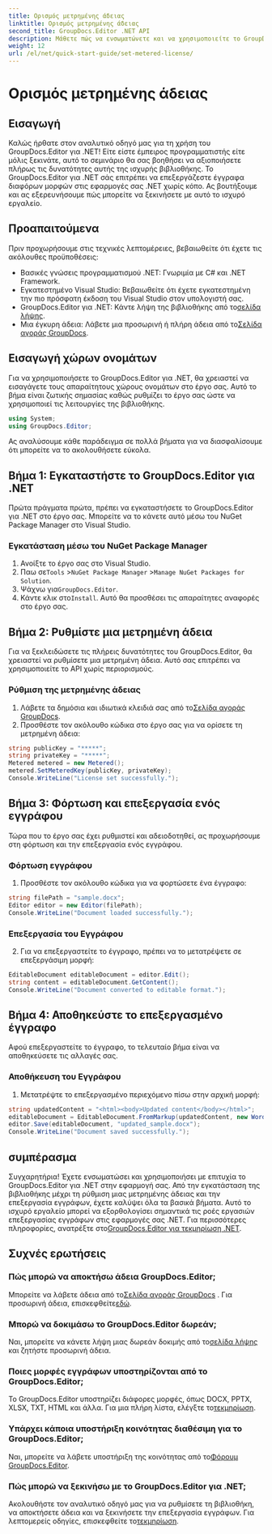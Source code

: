 ```yaml
---
title: Ορισμός μετρημένης άδειας
linktitle: Ορισμός μετρημένης άδειας
second_title: GroupDocs.Editor .NET API
description: Μάθετε πώς να ενσωματώνετε και να χρησιμοποιείτε το GroupDocs.Editor για .NET με τον αναλυτικό οδηγό μας. Ξεκλειδώστε ισχυρές δυνατότητες επεξεργασίας εγγράφων στις εφαρμογές σας .NET.
weight: 12
url: /el/net/quick-start-guide/set-metered-license/
---
```


# Ορισμός μετρημένης άδειας

## Εισαγωγή
Καλώς ήρθατε στον αναλυτικό οδηγό μας για τη χρήση του GroupDocs.Editor για .NET! Είτε είστε έμπειρος προγραμματιστής είτε μόλις ξεκινάτε, αυτό το σεμινάριο θα σας βοηθήσει να αξιοποιήσετε πλήρως τις δυνατότητες αυτής της ισχυρής βιβλιοθήκης. Το GroupDocs.Editor για .NET σάς επιτρέπει να επεξεργάζεστε έγγραφα διαφόρων μορφών στις εφαρμογές σας .NET χωρίς κόπο. Ας βουτήξουμε και ας εξερευνήσουμε πώς μπορείτε να ξεκινήσετε με αυτό το ισχυρό εργαλείο.
## Προαπαιτούμενα
Πριν προχωρήσουμε στις τεχνικές λεπτομέρειες, βεβαιωθείτε ότι έχετε τις ακόλουθες προϋποθέσεις:
- Βασικές γνώσεις προγραμματισμού .NET: Γνωριμία με C# και .NET Framework.
- Εγκατεστημένο Visual Studio: Βεβαιωθείτε ότι έχετε εγκατεστημένη την πιο πρόσφατη έκδοση του Visual Studio στον υπολογιστή σας.
-  GroupDocs.Editor για .NET: Κάντε λήψη της βιβλιοθήκης από το[σελίδα λήψης](https://releases.groupdocs.com/editor/net/).
-  Μια έγκυρη άδεια: Λάβετε μια προσωρινή ή πλήρη άδεια από το[Σελίδα αγοράς GroupDocs](https://purchase.groupdocs.com/temporary-license/).
## Εισαγωγή χώρων ονομάτων
Για να χρησιμοποιήσετε το GroupDocs.Editor για .NET, θα χρειαστεί να εισαγάγετε τους απαραίτητους χώρους ονομάτων στο έργο σας. Αυτό το βήμα είναι ζωτικής σημασίας καθώς ρυθμίζει το έργο σας ώστε να χρησιμοποιεί τις λειτουργίες της βιβλιοθήκης.
```csharp
using System;
using GroupDocs.Editor;
```
Ας αναλύσουμε κάθε παράδειγμα σε πολλά βήματα για να διασφαλίσουμε ότι μπορείτε να το ακολουθήσετε εύκολα.
## Βήμα 1: Εγκαταστήστε το GroupDocs.Editor για .NET
Πρώτα πράγματα πρώτα, πρέπει να εγκαταστήσετε το GroupDocs.Editor για .NET στο έργο σας. Μπορείτε να το κάνετε αυτό μέσω του NuGet Package Manager στο Visual Studio.
### Εγκατάσταση μέσω του NuGet Package Manager
1. Ανοίξτε το έργο σας στο Visual Studio.
2.  Παω σε`Tools` >`NuGet Package Manager` >`Manage NuGet Packages for Solution`.
3.  Ψάχνω για`GroupDocs.Editor`.
4.  Κάντε κλικ στο`Install`.
Αυτό θα προσθέσει τις απαραίτητες αναφορές στο έργο σας.
## Βήμα 2: Ρυθμίστε μια μετρημένη άδεια
Για να ξεκλειδώσετε τις πλήρεις δυνατότητες του GroupDocs.Editor, θα χρειαστεί να ρυθμίσετε μια μετρημένη άδεια. Αυτό σας επιτρέπει να χρησιμοποιείτε το API χωρίς περιορισμούς.
### Ρύθμιση της μετρημένης άδειας
1.  Λάβετε τα δημόσια και ιδιωτικά κλειδιά σας από το[Σελίδα αγοράς GroupDocs](https://purchase.groupdocs.com/temporary-license/).
2. Προσθέστε τον ακόλουθο κώδικα στο έργο σας για να ορίσετε τη μετρημένη άδεια:
```csharp
string publicKey = "*****";
string privateKey = "*****";
Metered metered = new Metered();
metered.SetMeteredKey(publicKey, privateKey);
Console.WriteLine("License set successfully.");
```
## Βήμα 3: Φόρτωση και επεξεργασία ενός εγγράφου
Τώρα που το έργο σας έχει ρυθμιστεί και αδειοδοτηθεί, ας προχωρήσουμε στη φόρτωση και την επεξεργασία ενός εγγράφου.
### Φόρτωση εγγράφου
1. Προσθέστε τον ακόλουθο κώδικα για να φορτώσετε ένα έγγραφο:
```csharp
string filePath = "sample.docx";
Editor editor = new Editor(filePath);
Console.WriteLine("Document loaded successfully.");
```
### Επεξεργασία του Εγγράφου
2. Για να επεξεργαστείτε το έγγραφο, πρέπει να το μετατρέψετε σε επεξεργάσιμη μορφή:
```csharp
EditableDocument editableDocument = editor.Edit();
string content = editableDocument.GetContent();
Console.WriteLine("Document converted to editable format.");
```
## Βήμα 4: Αποθηκεύστε το επεξεργασμένο έγγραφο
Αφού επεξεργαστείτε το έγγραφο, το τελευταίο βήμα είναι να αποθηκεύσετε τις αλλαγές σας.
### Αποθήκευση του Εγγράφου
1. Μετατρέψτε το επεξεργασμένο περιεχόμενο πίσω στην αρχική μορφή:
```csharp
string updatedContent = "<html><body>Updated content</body></html>";
editableDocument = EditableDocument.FromMarkup(updatedContent, new WordProcessingSaveOptions());
editor.Save(editableDocument, "updated_sample.docx");
Console.WriteLine("Document saved successfully.");
```
## συμπέρασμα
 Συγχαρητήρια! Έχετε ενσωματώσει και χρησιμοποιήσει με επιτυχία το GroupDocs.Editor για .NET στην εφαρμογή σας. Από την εγκατάσταση της βιβλιοθήκης μέχρι τη ρύθμιση μιας μετρημένης άδειας και την επεξεργασία εγγράφων, έχετε καλύψει όλα τα βασικά βήματα. Αυτό το ισχυρό εργαλείο μπορεί να εξορθολογίσει σημαντικά τις ροές εργασιών επεξεργασίας εγγράφων στις εφαρμογές σας .NET. Για περισσότερες πληροφορίες, ανατρέξτε στο[GroupDocs.Editor για τεκμηρίωση .NET](https://tutorials.groupdocs.com/editor/net/).
## Συχνές ερωτήσεις
### Πώς μπορώ να αποκτήσω άδεια GroupDocs.Editor;
 Μπορείτε να λάβετε άδεια από το[Σελίδα αγοράς GroupDocs](https://purchase.groupdocs.com/buy) . Για προσωρινή άδεια, επισκεφθείτε[εδώ](https://purchase.groupdocs.com/temporary-license/).
### Μπορώ να δοκιμάσω το GroupDocs.Editor δωρεάν;
 Ναι, μπορείτε να κάνετε λήψη μιας δωρεάν δοκιμής από το[σελίδα λήψης](https://releases.groupdocs.com/) και ζητήστε προσωρινή άδεια.
### Ποιες μορφές εγγράφων υποστηρίζονται από το GroupDocs.Editor;
 Το GroupDocs.Editor υποστηρίζει διάφορες μορφές, όπως DOCX, PPTX, XLSX, TXT, HTML και άλλα. Για μια πλήρη λίστα, ελέγξτε το[τεκμηρίωση](https://tutorials.groupdocs.com/editor/net/).
### Υπάρχει κάποια υποστήριξη κοινότητας διαθέσιμη για το GroupDocs.Editor;
 Ναι, μπορείτε να λάβετε υποστήριξη της κοινότητας από το[Φόρουμ GroupDocs.Editor](https://forum.groupdocs.com/c/editor/20).
### Πώς μπορώ να ξεκινήσω με το GroupDocs.Editor για .NET;
 Ακολουθήστε τον αναλυτικό οδηγό μας για να ρυθμίσετε τη βιβλιοθήκη, να αποκτήσετε άδεια και να ξεκινήσετε την επεξεργασία εγγράφων. Για λεπτομερείς οδηγίες, επισκεφθείτε το[τεκμηρίωση](https://tutorials.groupdocs.com/editor/net/).